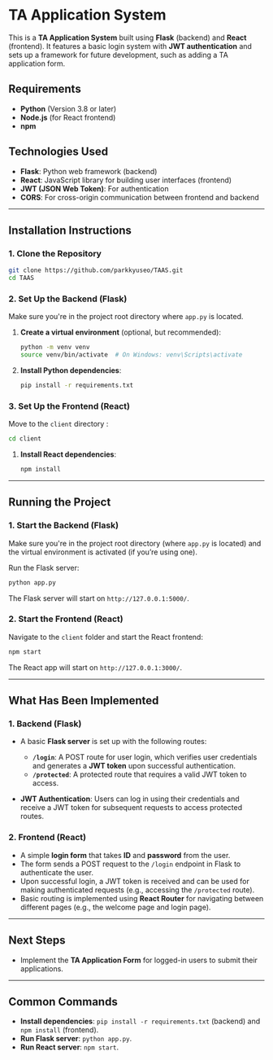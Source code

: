 
# TA Application System

This is a **TA Application System** built using **Flask** (backend) and **React** (frontend). It features a basic login system with **JWT authentication** and sets up a framework for future development, such as adding a TA application form.

## Requirements
- **Python** (Version 3.8 or later)
- **Node.js** (for React frontend)
- **npm**

## Technologies Used
- **Flask**: Python web framework (backend)
- **React**: JavaScript library for building user interfaces (frontend)
- **JWT (JSON Web Token)**: For authentication
- **CORS**: For cross-origin communication between frontend and backend

---

## Installation Instructions

### 1. Clone the Repository
```bash
git clone https://github.com/parkkyuseo/TAAS.git
cd TAAS
```

### 2. Set Up the Backend (Flask)
Make sure you're in the project root directory where `app.py` is located.

1. **Create a virtual environment** (optional, but recommended):
   ```bash
   python -m venv venv
   source venv/bin/activate  # On Windows: venv\Scripts\activate
   ```

2. **Install Python dependencies**:
   ```bash
   pip install -r requirements.txt
   ```

### 3. Set Up the Frontend (React)
Move to the `client` directory :

```bash
cd client
```

1. **Install React dependencies**:
   ```bash
   npm install
   ```

---

## Running the Project

### 1. Start the Backend (Flask)
Make sure you're in the project root directory (where `app.py` is located) and the virtual environment is activated (if you’re using one).

Run the Flask server:
```bash
python app.py
```

The Flask server will start on `http://127.0.0.1:5000/`.

### 2. Start the Frontend (React)
Navigate to the `client` folder and start the React frontend:

```bash
npm start
```

The React app will start on `http://127.0.0.1:3000/`.

---

## What Has Been Implemented

### 1. **Backend (Flask)**
- A basic **Flask server** is set up with the following routes:
  - **`/login`**: A POST route for user login, which verifies user credentials and generates a **JWT token** upon successful authentication.
  - **`/protected`**: A protected route that requires a valid JWT token to access.
  
- **JWT Authentication**: Users can log in using their credentials and receive a JWT token for subsequent requests to access protected routes.

### 2. **Frontend (React)**
- A simple **login form** that takes **ID** and **password** from the user.
- The form sends a POST request to the `/login` endpoint in Flask to authenticate the user.
- Upon successful login, a JWT token is received and can be used for making authenticated requests (e.g., accessing the `/protected` route).
- Basic routing is implemented using **React Router** for navigating between different pages (e.g., the welcome page and login page).

---

## Next Steps
- Implement the **TA Application Form** for logged-in users to submit their applications.

---

## Common Commands
- **Install dependencies**: `pip install -r requirements.txt` (backend) and `npm install` (frontend).
- **Run Flask server**: `python app.py`.
- **Run React server**: `npm start`.
